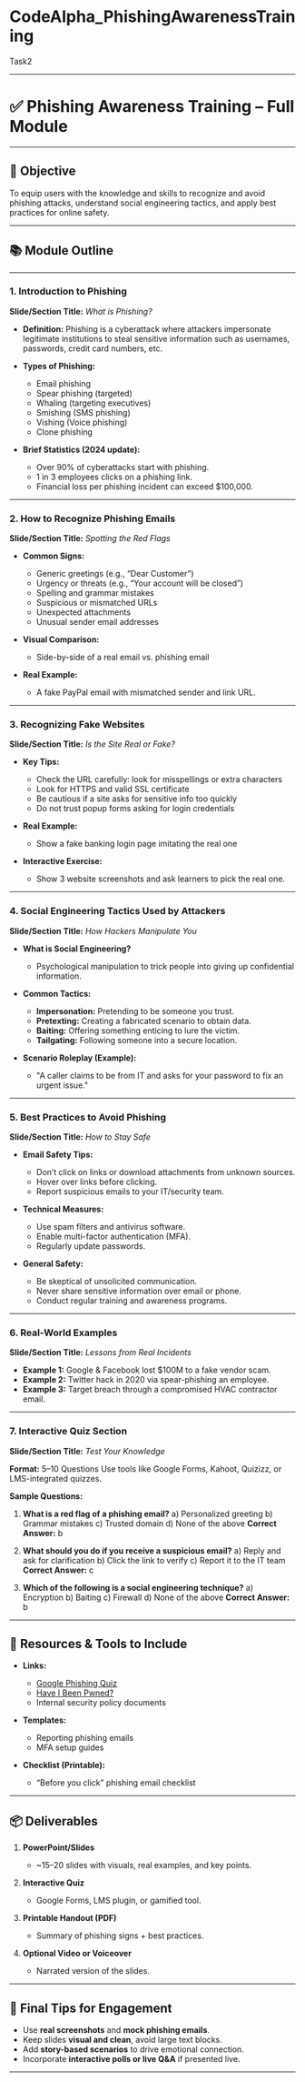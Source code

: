 # CodeAlpha_PhishingAwarenessTraining
Task2


---

# ✅ **Phishing Awareness Training** – Full Module

---

## 🎯 **Objective**

To equip users with the knowledge and skills to recognize and avoid phishing attacks, understand social engineering tactics, and apply best practices for online safety.

---

## 📚 **Module Outline**

---

### **1. Introduction to Phishing**

**Slide/Section Title:** *What is Phishing?*

* **Definition:**
  Phishing is a cyberattack where attackers impersonate legitimate institutions to steal sensitive information such as usernames, passwords, credit card numbers, etc.

* **Types of Phishing:**

  * Email phishing
  * Spear phishing (targeted)
  * Whaling (targeting executives)
  * Smishing (SMS phishing)
  * Vishing (Voice phishing)
  * Clone phishing

* **Brief Statistics (2024 update):**

  * Over 90% of cyberattacks start with phishing.
  * 1 in 3 employees clicks on a phishing link.
  * Financial loss per phishing incident can exceed \$100,000.

---

### **2. How to Recognize Phishing Emails**

**Slide/Section Title:** *Spotting the Red Flags*

* **Common Signs:**

  * Generic greetings (e.g., “Dear Customer”)
  * Urgency or threats (e.g., “Your account will be closed”)
  * Spelling and grammar mistakes
  * Suspicious or mismatched URLs
  * Unexpected attachments
  * Unusual sender email addresses

* **Visual Comparison:**

  * Side-by-side of a real email vs. phishing email

* **Real Example:**

  * A fake PayPal email with mismatched sender and link URL.

---

### **3. Recognizing Fake Websites**

**Slide/Section Title:** *Is the Site Real or Fake?*

* **Key Tips:**

  * Check the URL carefully: look for misspellings or extra characters
  * Look for HTTPS and valid SSL certificate
  * Be cautious if a site asks for sensitive info too quickly
  * Do not trust popup forms asking for login credentials

* **Real Example:**

  * Show a fake banking login page imitating the real one

* **Interactive Exercise:**

  * Show 3 website screenshots and ask learners to pick the real one.

---

### **4. Social Engineering Tactics Used by Attackers**

**Slide/Section Title:** *How Hackers Manipulate You*

* **What is Social Engineering?**

  * Psychological manipulation to trick people into giving up confidential information.

* **Common Tactics:**

  * **Impersonation:** Pretending to be someone you trust.
  * **Pretexting:** Creating a fabricated scenario to obtain data.
  * **Baiting:** Offering something enticing to lure the victim.
  * **Tailgating:** Following someone into a secure location.

* **Scenario Roleplay (Example):**

  * "A caller claims to be from IT and asks for your password to fix an urgent issue."

---

### **5. Best Practices to Avoid Phishing**

**Slide/Section Title:** *How to Stay Safe*

* **Email Safety Tips:**

  * Don’t click on links or download attachments from unknown sources.
  * Hover over links before clicking.
  * Report suspicious emails to your IT/security team.

* **Technical Measures:**

  * Use spam filters and antivirus software.
  * Enable multi-factor authentication (MFA).
  * Regularly update passwords.

* **General Safety:**

  * Be skeptical of unsolicited communication.
  * Never share sensitive information over email or phone.
  * Conduct regular training and awareness programs.

---

### **6. Real-World Examples**

**Slide/Section Title:** *Lessons from Real Incidents*

* **Example 1:** Google & Facebook lost \$100M to a fake vendor scam.
* **Example 2:** Twitter hack in 2020 via spear-phishing an employee.
* **Example 3:** Target breach through a compromised HVAC contractor email.

---

### **7. Interactive Quiz Section**

**Slide/Section Title:** *Test Your Knowledge*

**Format:** 5–10 Questions
Use tools like Google Forms, Kahoot, Quizizz, or LMS-integrated quizzes.

**Sample Questions:**

1. **What is a red flag of a phishing email?**
   a) Personalized greeting
   b) Grammar mistakes
   c) Trusted domain
   d) None of the above
   **Correct Answer:** b

2. **What should you do if you receive a suspicious email?**
   a) Reply and ask for clarification
   b) Click the link to verify
   c) Report it to the IT team
   **Correct Answer:** c

3. **Which of the following is a social engineering technique?**
   a) Encryption
   b) Baiting
   c) Firewall
   d) None of the above
   **Correct Answer:** b

---

## 🧰 **Resources & Tools to Include**

* **Links:**

  * [Google Phishing Quiz](https://phishingquiz.withgoogle.com/)
  * [Have I Been Pwned?](https://haveibeenpwned.com/)
  * Internal security policy documents

* **Templates:**

  * Reporting phishing emails
  * MFA setup guides

* **Checklist (Printable):**

  * “Before you click” phishing email checklist

---

## 📦 **Deliverables**

1. **PowerPoint/Slides**

   * \~15–20 slides with visuals, real examples, and key points.

2. **Interactive Quiz**

   * Google Forms, LMS plugin, or gamified tool.

3. **Printable Handout (PDF)**

   * Summary of phishing signs + best practices.

4. **Optional Video or Voiceover**

   * Narrated version of the slides.

---

## 🎉 **Final Tips for Engagement**

* Use **real screenshots** and **mock phishing emails**.
* Keep slides **visual and clean**, avoid large text blocks.
* Add **story-based scenarios** to drive emotional connection.
* Incorporate **interactive polls or live Q\&A** if presented live.

---


